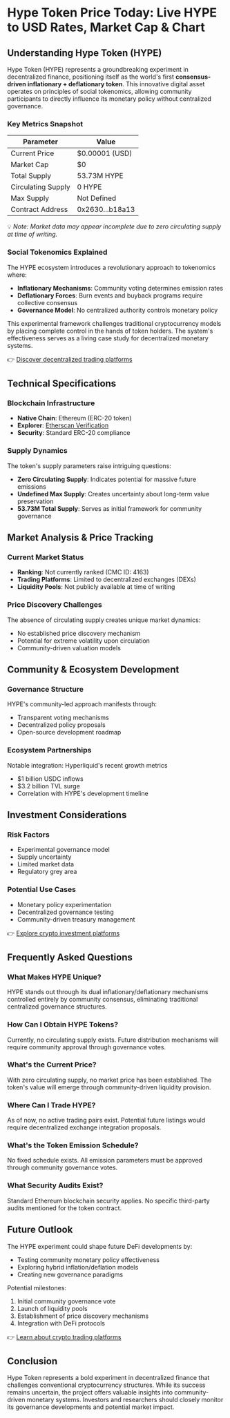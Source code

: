 # Hype Token Price Today: Live HYPE to USD Rates, Market Cap & Chart

## Understanding Hype Token (HYPE)

Hype Token (HYPE) represents a groundbreaking experiment in decentralized finance, positioning itself as the world's first **consensus-driven inflationary + deflationary token**. This innovative digital asset operates on principles of social tokenomics, allowing community participants to directly influence its monetary policy without centralized governance.

### Key Metrics Snapshot

| Parameter          | Value                |
|---------------------|----------------------|
| Current Price       | $0.00001 (USD)       |
| Market Cap          | $0                   |
| Total Supply        | 53.73M HYPE          |
| Circulating Supply  | 0 HYPE                |
| Max Supply          | Not Defined          |
| Contract Address    | 0x2630...b18a13      |

💡 *Note: Market data may appear incomplete due to zero circulating supply at time of writing.*

### Social Tokenomics Explained

The HYPE ecosystem introduces a revolutionary approach to tokenomics where:
- **Inflationary Mechanisms**: Community voting determines emission rates
- **Deflationary Forces**: Burn events and buyback programs require collective consensus
- **Governance Model**: No centralized authority controls monetary policy

This experimental framework challenges traditional cryptocurrency models by placing complete control in the hands of token holders. The system's effectiveness serves as a living case study for decentralized monetary systems.

👉 [Discover decentralized trading platforms](https://bit.ly/okx-bonus)

## Technical Specifications

### Blockchain Infrastructure
- **Native Chain**: Ethereum (ERC-20 token)
- **Explorer**: [Etherscan Verification](https://etherscan.io/token/0x2630997aab62fa1030a8b975e1aa2dc573b18a13)
- **Security**: Standard ERC-20 compliance

### Supply Dynamics

The token's supply parameters raise intriguing questions:
- **Zero Circulating Supply**: Indicates potential for massive future emissions
- **Undefined Max Supply**: Creates uncertainty about long-term value preservation
- **53.73M Total Supply**: Serves as initial framework for community governance

## Market Analysis & Price Tracking

### Current Market Status
- **Ranking**: Not currently ranked (CMC ID: 4163)
- **Trading Platforms**: Limited to decentralized exchanges (DEXs)
- **Liquidity Pools**: Not publicly available at time of writing

### Price Discovery Challenges

The absence of circulating supply creates unique market dynamics:
- No established price discovery mechanism
- Potential for extreme volatility upon circulation
- Community-driven valuation models

## Community & Ecosystem Development

### Governance Structure

HYPE's community-led approach manifests through:
- Transparent voting mechanisms
- Decentralized policy proposals
- Open-source development roadmap

### Ecosystem Partnerships

Notable integration: Hyperliquid's recent growth metrics
- $1 billion USDC inflows
- $3.2 billion TVL surge
- Correlation with HYPE's development timeline

## Investment Considerations

### Risk Factors
- Experimental governance model
- Supply uncertainty
- Limited market data
- Regulatory grey area

### Potential Use Cases
- Monetary policy experimentation
- Decentralized governance testing
- Community-driven treasury management

👉 [Explore crypto investment platforms](https://bit.ly/okx-bonus)

## Frequently Asked Questions

### What Makes HYPE Unique?
HYPE stands out through its dual inflationary/deflationary mechanisms controlled entirely by community consensus, eliminating traditional centralized governance structures.

### How Can I Obtain HYPE Tokens?
Currently, no circulating supply exists. Future distribution mechanisms will require community approval through governance votes.

### What's the Current Price?
With zero circulating supply, no market price has been established. The token's value will emerge through community-driven liquidity provision.

### Where Can I Trade HYPE?
As of now, no active trading pairs exist. Potential future listings would require decentralized exchange integration proposals.

### What's the Token Emission Schedule?
No fixed schedule exists. All emission parameters must be approved through community governance votes.

### What Security Audits Exist?
Standard Ethereum blockchain security applies. No specific third-party audits mentioned for the token contract.

## Future Outlook

The HYPE experiment could shape future DeFi developments by:
- Testing community monetary policy effectiveness
- Exploring hybrid inflation/deflation models
- Creating new governance paradigms

Potential milestones:
1. Initial community governance vote
2. Launch of liquidity pools
3. Establishment of price discovery mechanisms
4. Integration with DeFi protocols

👉 [Learn about crypto trading platforms](https://bit.ly/okx-bonus)

## Conclusion

Hype Token represents a bold experiment in decentralized finance that challenges conventional cryptocurrency structures. While its success remains uncertain, the project offers valuable insights into community-driven monetary systems. Investors and researchers should closely monitor its governance developments and potential market impact.